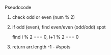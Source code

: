 Pseudocode

1. check odd or even (num % 2)

2. if odd (even), find even/even (odd/odd) spot

   find i % 2 === 0, i+1 % 2 === 0

3. return arr.length -1 - #spots
